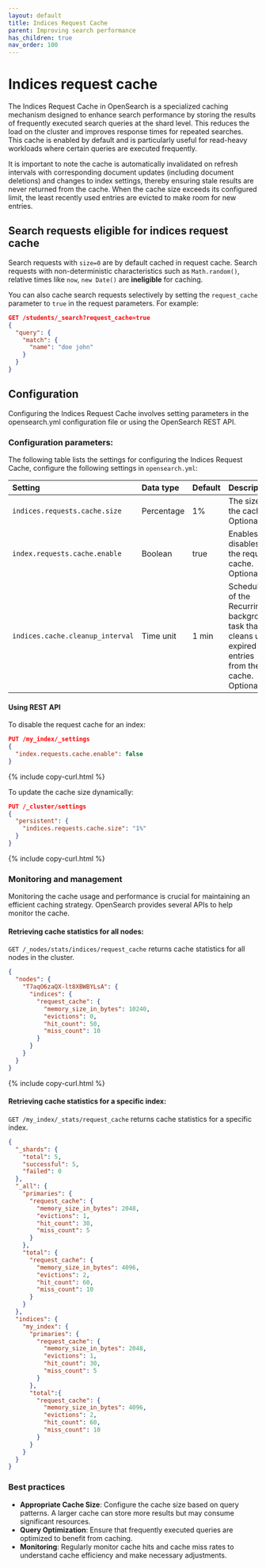 ```yaml
---
layout: default
title: Indices Request Cache
parent: Improving search performance
has_children: true
nav_order: 100
---
```


# Indices request cache

The Indices Request Cache in OpenSearch is a specialized caching mechanism designed to enhance search performance by storing the results of frequently executed search queries at the shard level. This reduces the load on the cluster and improves response times for repeated searches. This cache is enabled by default and is particularly useful for read-heavy workloads where certain queries are executed frequently.

It is important to note the cache is automatically invalidated on refresh intervals with corresponding document updates (including document deletions) and changes to index settings, thereby ensuring stale results are never returned from the cache. When the cache size exceeds its configured limit, the least recently used entries are evicted to make room for new entries.

## Search requests eligible for indices request cache
Search requests with `size=0` are by default cached in request cache. Search requests with non-deterministic characteristics such as `Math.random()`, relative times like `now`, `new Date()` are **ineligible** for caching.

You can also cache search requests selectively by setting the `request_cache` parameter to `true` in the request parameters. For example:
```json
GET /students/_search?request_cache=true
{
  "query": {
    "match": {
      "name": "doe john"
    }
  }
}
```

## Configuration
Configuring the Indices Request Cache involves setting parameters in the opensearch.yml configuration file or using the OpenSearch REST API.

### Configuration parameters:

The following table lists the settings for configuring the Indices Request Cache, configure the following settings in `opensearch.yml`:

Setting | Data type  | Default | Description
:--- |:-----------|:--------| :---
`indices.requests.cache.size` | Percentage | 1%      | The size of the cache. Optional.
`index.requests.cache.enable` | Boolean    | true    | Enables or disables the request cache. Optional.
`indices.cache.cleanup_interval` | Time unit  | 1 min   | Schedule of the Recurring background task that cleans up expired entries from the cache. Optional.

#### Using REST API

To disable the request cache for an index:
```json
PUT /my_index/_settings
{
  "index.requests.cache.enable": false
}
```
{% include copy-curl.html %}

To update the cache size dynamically:
```json
PUT /_cluster/settings
{
  "persistent": {
    "indices.requests.cache.size": "1%"
  }
}
```
{% include copy-curl.html %}

### Monitoring and management
Monitoring the cache usage and performance is crucial for maintaining an efficient caching strategy. OpenSearch provides several APIs to help monitor the cache.

#### Retrieving cache statistics for all nodes:
`GET /_nodes/stats/indices/request_cache` returns cache statistics for all nodes in the cluster.

```json
{
  "nodes": {
    "T7aqO6zaQX-lt8XBWBYLsA": {
      "indices": {
        "request_cache": {
          "memory_size_in_bytes": 10240,
          "evictions": 0,
          "hit_count": 50,
          "miss_count": 10
        }
      }
    }
  }
}
```
{% include copy-curl.html %}

#### Retrieving cache statistics for a specific index:

`GET /my_index/_stats/request_cache` returns cache statistics for a specific index.
```json
{
  "_shards": {
    "total": 5,
    "successful": 5,
    "failed": 0
  },
  "_all": {
    "primaries": {
      "request_cache": {
        "memory_size_in_bytes": 2048,
        "evictions": 1,
        "hit_count": 30,
        "miss_count": 5
      }
    },
    "total": {
      "request_cache": {
        "memory_size_in_bytes": 4096,
        "evictions": 2,
        "hit_count": 60,
        "miss_count": 10
      }
    }
  },
  "indices": {
    "my_index": {
      "primaries": {
        "request_cache": {
          "memory_size_in_bytes": 2048,
          "evictions": 1,
          "hit_count": 30,
          "miss_count": 5
        }
      },
      "total":{
        "request_cache": {
          "memory_size_in_bytes": 4096,
          "evictions": 2,
          "hit_count": 60,
          "miss_count": 10
        }
      }
    }
  }
}
```

### Best practices

- **Appropriate Cache Size**: Configure the cache size based on query patterns. A larger cache can store more results but may consume significant resources.
- **Query Optimization**: Ensure that frequently executed queries are optimized to benefit from caching.
- **Monitoring**: Regularly monitor cache hits and cache miss rates to understand cache efficiency and make necessary adjustments.